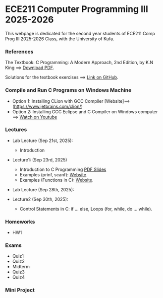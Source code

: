 # ECE211 Computer Programming III 2025-2026
This webpage is dedicated for the second year students of ECE211 Comp Prog III 2025-2026 Class, with the University of Kufa.


### References
The Textbook: C Programming: A Modern Approach, 2nd Edition, by K.N King ==> [Download PDF](https://drive.google.com/file/d/1QodDrf0COqPnU4hTlUTl3U21Yi-xjIse/view?usp=sharing). 

Solutions for the textbook exercises ==> [Link on GitHub](https://github.com/mhamdyx/C-programming-A-Modern-Approach-2nd-ed-Solutions?tab=readme-ov-file).


### Compile and Run C Programs on Windows Machine
- Option 1: Installing CLion with GCC Compiler [Website]==> (https://www.jetbrains.com/clion/)
- Option 2: Installing GCC Eclipse and C Compiler on Windows computer ==> [Watch on Youtube](https://www.youtube.com/watch?v=jfuJ82ODY2U)



### Lectures
- Lab Lecture (Sep 21st, 2025):
    - Introduction 
- Lecture1: (Sep 23rd, 2025)
    - Introduction to C Programming  [PDF Slides](https://drive.google.com/file/d/1BRWXi0CaIzo3KGjQmJ_cb5LMJ3mvMLnv/view?usp=drive_link)
    - Examples (prinf, scanf): [Website](https://www.programiz.com/c-programming/c-input-output).
    - Examples (Functions in C): [Website](https://www.programiz.com/c-programming/c-functions).

- Lab Lecture (Sep 28th, 2025):
- Lecture2 (Sep 30th, 2025):
   - Control Statements in C: if ... else, Loops (for, while, do ... while).  


### Homeworks
- HW1

### Exams
- Quiz1
- Quiz2
- Midterm
- Quiz3
- Quiz4


### Mini Project
